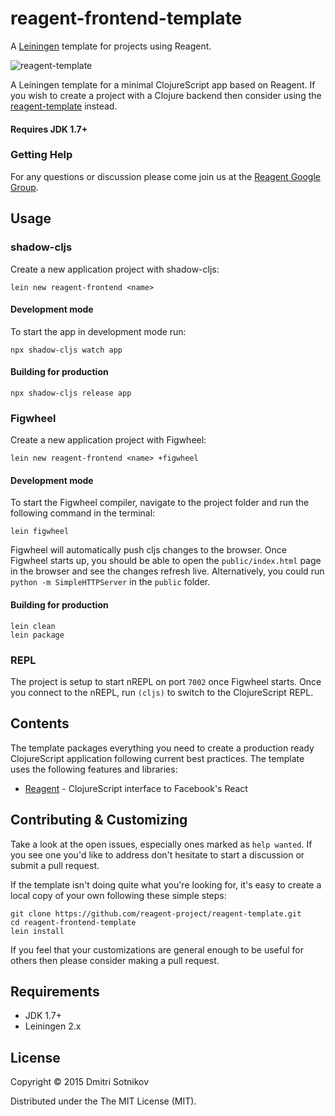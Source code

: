 # reagent-frontend-template

A [Leiningen](http://leiningen.org/) template for projects using Reagent.

![reagent-template](logo-rounded.jpg)

A Leiningen template for a minimal ClojureScript app based on Reagent. If you wish to create a project with a Clojure backend then consider using the [reagent-template](https://github.com/reagent-project/reagent-template) instead.

#### Requires JDK 1.7+

### Getting Help

For any questions or discussion please come join us at the [Reagent Google Group](https://groups.google.com/forum/#!forum/reagent-project).

## Usage

### shadow-cljs

Create a new application project with shadow-cljs:

```
lein new reagent-frontend <name>
```

#### Development mode

To start the app in development mode run:

```
npx shadow-cljs watch app
```

#### Building for production

```
npx shadow-cljs release app
```

### Figwheel

Create a new application project with Figwheel:

```
lein new reagent-frontend <name> +figwheel
```

#### Development mode

To start the Figwheel compiler, navigate to the project folder and run the following command in the terminal:

```
lein figwheel
```

Figwheel will automatically push cljs changes to the browser.
Once Figwheel starts up, you should be able to open the `public/index.html` page in the browser and see the changes refresh live. Alternatively, you could run `python -m SimpleHTTPServer` in the `public` folder.

#### Building for production

```
lein clean
lein package
```

### REPL

The project is setup to start nREPL on port `7002` once Figwheel starts.
Once you connect to the nREPL, run `(cljs)` to switch to the ClojureScript REPL.


## Contents

The template packages everything you need to create a production ready ClojureScript application following current best practices. The template uses the following features and libraries:

* [Reagent](https://github.com/reagent-project/reagent) - ClojureScript interface to Facebook's React

## Contributing & Customizing

Take a look at the open issues, especially ones marked as `help wanted`. If you see one you'd like to address don't hesitate to start a discussion or submit a pull request.

If the template isn't doing quite what you're looking for, it's easy to create a local copy of your own following these simple steps:

```
git clone https://github.com/reagent-project/reagent-template.git
cd reagent-frontend-template
lein install
```

If you feel that your customizations are general enough to be useful for others then please consider making a pull request.

## Requirements

* JDK 1.7+
* Leiningen 2.x

## License

Copyright © 2015 Dmitri Sotnikov

Distributed under the The MIT License (MIT).
